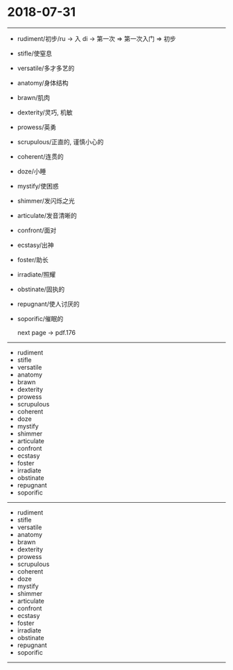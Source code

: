 # 2018-07-31

----

- rudiment/初步/ru -> 入 di -> 第一次 => 第一次入门 => 初步
- stifle/使窒息
- versatile/多才多艺的
- anatomy/身体结构
- brawn/肌肉
- dexterity/灵巧, 机敏
- prowess/英勇
- scrupulous/正直的, 谨慎小心的
- coherent/连贯的
- doze/小睡
- mystify/使困惑
- shimmer/发闪烁之光
- articulate/发音清晰的
- confront/面对
- ecstasy/出神
- foster/助长
- irradiate/照耀
- obstinate/固执的
- repugnant/使人讨厌的
- soporific/催眠的

    next page -> pdf.176

---

- rudiment
- stifle
- versatile
- anatomy
- brawn
- dexterity
- prowess
- scrupulous
- coherent
- doze
- mystify
- shimmer
- articulate
- confront
- ecstasy
- foster
- irradiate
- obstinate
- repugnant
- soporific

---

- rudiment
- stifle
- versatile
- anatomy
- brawn
- dexterity
- prowess
- scrupulous
- coherent
- doze
- mystify
- shimmer
- articulate
- confront
- ecstasy
- foster
- irradiate
- obstinate
- repugnant
- soporific

---
